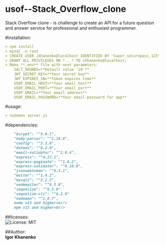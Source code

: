 # usof--Stack_Overflow_clone
Stack Overflow clone -  is challenge to create an API for a future question and answer service for professional and enthusiast programmer.

#installation:
```md
> npm install
> mysql -u root
> CREATE USER ikhanenko@localhost IDENTIFIED BY 'Super_securepass_123';
> GRANT ALL PRIVILEGES ON * . * TO ikhanenko@localhost;
> Make **.env** file with next parameters:
    SALT_ROUNDS=**Default value '10'**
    JWT_SECRET_KEY=**Your secret key**
    JWT_EXPIRES_IN=**Token expires time**
    USOF_EMAIL_HOST=**Your email host**
    USOF_EMAIL_PORT=**Your email port**
    USOF_EMAIL=**Your email address**
    USOF_EMAIL_PASSWORD=**Your email password for app**

```
#usage:
```md
> nodemon server.js
```

#dependencies:<br/>
```md
    "bcrypt": "^5.0.1",
    "body-parser": "^1.19.0",
    "config": "^3.3.6",
    "dotenv": "^8.2.0",
    "email-validator": "^2.0.4",
    "express": "^4.17.1",
    "express-paginate": "^1.0.2",
    "express-validator": "^6.10.0",
    "jsonwebtoken": "^8.5.1",
    "multer": "^1.4.2",
    "mysql2": "^2.2.5",
    "nodemailer": "^6.5.0",
    "sequelize": "^6.5.0"
    "sequelize-cli": "^6.2.0"
    "nodemon": "^2.0.7",
    node v13 and higher<br/>
    npm v13 and higher<br/>
```
##licenses:<br/>
![License: MIT](https://img.shields.io/badge/License-MIT-green.svg)

##Author:<br/>
**Igor Khanenko**